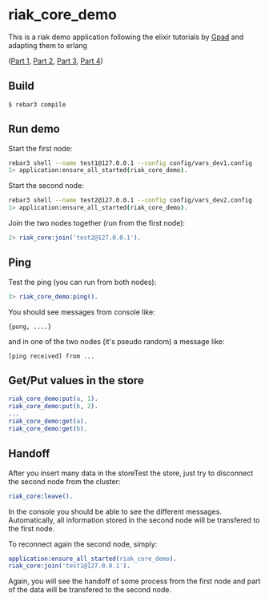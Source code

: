 riak_core_demo
==============

This is a riak demo application following the elixir tutorials by
[Gpad](https://github.com/gpad/no_slides) and adapting them to erlang

([Part 1](https://medium.com/@GPad/create-a-riak-core-application-in-elixir-part-1-41354c1f26c3),
[Part 2](https://medium.com/@GPad/create-a-riak-core-application-in-elixir-part-2-88bdec73f368),
[Part 3](https://medium.com/@GPad/create-a-riak-core-application-in-elixir-part-3-8bac36632be0),
[Part 4](https://medium.com/@GPad/create-a-riak-core-application-in-elixir-part-4-728512ece224))

Build
-----

    $ rebar3 compile

Run demo
--------

Start the first node:

```bash
rebar3 shell --name test1@127.0.0.1 --config config/vars_dev1.config
1> application:ensure_all_started(riak_core_demo).
```

Start the second node:

```bash
rebar3 shell --name test2@127.0.0.1 --config config/vars_dev2.config
1> application:ensure_all_started(riak_core_demo).
```

Join the two nodes together (run from the first node):

```erlang
2> riak_core:join('test2@127.0.0.1').
```

Ping
----

Test the ping (you can run from both nodes):

```erlang
3> riak_core_demo:ping().
```

You should see messages from console like:

`{pong, ....}`

and in one of the two nodes (it's pseudo random) a message like:

`[ping received] from ...`

Get/Put values in the store
---------------------------

```erlang
riak_core_demo:put(a, 1).
riak_core_demo:put(b, 2).
...
riak_core_demo:get(a).
riak_core_demo:get(b).
```

Handoff
-------

After you insert many data in the storeTest the store, just try to disconnect
the second node from the cluster:

```erlang
riak_core:leave().
```

In the console you should be able to see the different messages.
Automatically, all information stored in the second node will be transfered
to the first node.

To reconnect again the second node, simply:

```erlang
application:ensure_all_started(riak_core_demo).
riak_core:join('test1@127.0.0.1').
```

Again, you will see the handoff of some process from the first node and
part of the data will be transfered to the second node.
